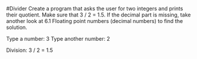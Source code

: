 #Divider
Create a program that asks the user for two integers and prints their quotient. Make sure that 3 / 2 = 1.5. If the decimal part is missing, take another look at 6.1 Floating point numbers (decimal numbers) to find the solution.

Type a number: 3
Type another number: 2

Division: 3 / 2 = 1.5